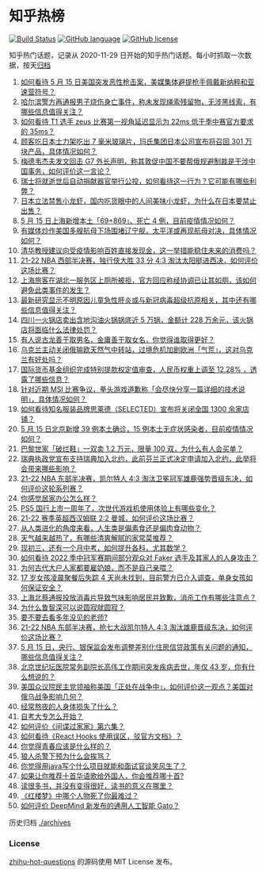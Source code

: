 # 知乎热榜
[![Build Status](https://github.com/ToWeLong/zhihu-hot-questions/workflows/CI/badge.svg)](https://github.com/ToWeLong/zhihu-hot-questions/actions)
[![GitHub language](https://img.shields.io/badge/language-golang-orange.svg)](https://golang.org/)
[![GitHub license](https://img.shields.io/github/license/ToWeLong/zhihu-hot-questions)](https://github.com/ToWeLong/zhihu-hot-questions/blob/main/LICENSE)

知乎热门话题，记录从 2020-11-29 日开始的知乎热门话题。每小时抓取一次数据，按天[归档](./archives)

<!-- BEGIN -->

1. [如何看待 5 月 15 日美国突发恶性枪击案，美媒集体避提枪手佩戴新纳粹和亚速营符号？](https://www.zhihu.com/question/532937560)
1. [哈尔滨警方再通报男子烧伤身亡事件，称未发现绳索残留物，无涉黑线索，有哪些信息值得关注？](https://www.zhihu.com/question/532980729)
1. [如何看待 T1 选手 zeus 比赛第一视角延迟显示为 22ms 低于季中赛官方要求的 35ms？](https://www.zhihu.com/question/532955229)
1. [顾客吃日本士力架吃出 7 毫米玻璃片，玛氏集团日本公司宣布将召回 301 万块产品，具体情况如何？](https://www.zhihu.com/question/532915068)
1. [梅德韦杰夫发文回击 G7 外长声明，称其敦促中国不要帮俄规避制裁是干涉中国事务，如何评价这一言论？](https://www.zhihu.com/question/532933858)
1. [瑞士将就逝世后自动捐献器官举行公投，如何看待这一行为？它可能有哪些利弊？](https://www.zhihu.com/question/532952585)
1. [日本立法禁售小龙虾，国内吃货眼中的人间美味小龙虾，为什么在日本要禁止出售？](https://www.zhihu.com/question/532597458)
1. [5 月 15 日上海新增本土「69+869」、死亡 4 例，目前疫情情况如何？](https://www.zhihu.com/question/533001372)
1. [有媒体炒作美国多艘航母下场围堵辽宁舰，太平洋或再现航母对决，具体情况如何？](https://www.zhihu.com/question/532961475)
1. [清华教授建议向受疫情影响百姓直接发现金，这一举措能稳住未来的消费吗？](https://www.zhihu.com/question/532888037)
1. [21-22 NBA 西部半决赛，独行侠大胜 33 分 4:3 淘汰太阳挺进西决，如何评价这场比赛？](https://www.zhihu.com/question/532999902)
1. [上海旅客在湖北一服务区上厕所被拒，官方回应称经协调已让其如厕，该如何避免此类事件的发生？](https://www.zhihu.com/question/532944013)
1. [最新研究显示不明原因儿童急性肝炎或与新冠病毒超级抗原相关，其中还有哪些信息值得关注？](https://www.zhihu.com/question/532957365)
1. [四川一火锅店卖出含地沟油火锅锅底近 5 万锅，金额计 228 万余元，该火锅店将面临什么法律处罚？](https://www.zhihu.com/question/531997537)
1. [有人说古龙善于取男名，金庸善于取女名，你觉得谁取得更好？](https://www.zhihu.com/question/532595721)
1. [乌克兰主动关闭俄输欧天然气中转站，过境危机加剧欧洲「气荒」，这对乌克兰有好处吗？](https://www.zhihu.com/question/532990463)
1. [国际货币基金组织完成特别提款权定值审查，人民币权重上调至 12.28% ，透露了哪些信息？](https://www.zhihu.com/question/532905432)
1. [针对近期 MSI 比赛争议，拳头游戏道歉称「会尽快分享一篇详细的技术说明」，具体情况如何？](https://www.zhihu.com/question/533004356)
1. [如何看待知名服装品牌思莱德（SELECTED）宣布将关闭全国 1300 余家店铺？](https://www.zhihu.com/question/532651138)
1. [5 月 15 日北京新增 39 例本土确诊，15 例本土无症状感染者，目前疫情情况如何？](https://www.zhihu.com/question/533001634)
1. [巴黎世家「破烂鞋」一双卖 1.2 万元，限量 100 双，为什么有人会买单？](https://www.zhihu.com/question/532981956)
1. [瑞典执政党宣布支持瑞典加入北约，此前芬兰正式决定申请加入北约，此举将会带来哪些影响？](https://www.zhihu.com/question/533017944)
1. [21-22 NBA 东部半决赛，凯尔特人 4:3 淘汰卫冕冠军雄鹿强势晋级东决，如何评价这轮系列赛？](https://www.zhihu.com/question/532999677)
1. [你感觉居家办公怎么样？](https://www.zhihu.com/question/522217581)
1. [PS5 国行上市一周年了，次世代游戏机使用体验上有哪些变化？](https://www.zhihu.com/question/532608788)
1. [21-22 赛季英超西汉姆联 2:2 曼城，如何评价这场比赛？](https://www.zhihu.com/question/532967855)
1. [从人类进化的角度来看，人生类是偏素食还是偏肉食动物？](https://www.zhihu.com/question/532735018)
1. [天气越来越热了，有哪些清爽解腻的家常菜推荐？](https://www.zhihu.com/question/532282464)
1. [现初三，还有一个月中考，如何提升各科，尤其数学？](https://www.zhihu.com/question/531683851)
1. [如何看待 2022 季中冠军赛期间部分观众对 Faker 选手及其家人的人身攻击？](https://www.zhihu.com/question/532654533)
1. [为何古代大户人家都要雇奶娘，而不是自己亲喂？](https://www.zhihu.com/question/341788593)
1. [17 岁女孩凌晨聚餐后失踪 4 天尚未找到，目前警方已介入调查，单身女孩如何保证安全？](https://www.zhihu.com/question/532711524)
1. [上海北蔡通报投放消毒片导致气味影响居民并致歉，消杀工作有哪些注意点？](https://www.zhihu.com/question/532931648)
1. [为什么鲁智深可以说圆寂就圆寂？](https://www.zhihu.com/question/46998574)
1. [要不要去看多年没见的老师?](https://www.zhihu.com/question/528277272)
1. [21-22 NBA 东部半决赛，抢七大战凯尔特人 4:3 淘汰雄鹿晋级东决，如何评价这场比赛？](https://www.zhihu.com/question/532997212)
1. [5 月 15 日，央行、银保监会发布调整差别化住房信贷政策有关问题的通知，哪些信息值得关注？](https://www.zhihu.com/question/532920291)
1. [北京世纪坛医院常务副院长高伟工作期间突发疾病去世，年仅 43 岁，你有什么想说的？](https://www.zhihu.com/question/532936474)
1. [美国众议院民主党领袖称美国「正处在战争中」，如何评价这一观点？美国对俄乌战争影响几何？](https://www.zhihu.com/question/532937931)
1. [经常熬夜的人身体损失了什么？](https://www.zhihu.com/question/57235424)
1. [自考大专怎么开始？](https://www.zhihu.com/question/22371587)
1. [如何评价《间谍过家家》第六集？](https://www.zhihu.com/question/532857545)
1. [如何看待《React Hooks 使用误区，驳官方文档》？](https://www.zhihu.com/question/508780830)
1. [你觉得青春应该是什么样的？](https://www.zhihu.com/question/527160158)
1. [狼人杀警下预为什么会挨骂？](https://www.zhihu.com/question/529784717)
1. [你觉得用java写个什么项目就能和面试官谈笑风生了？](https://www.zhihu.com/question/26928687)
1. [如果让你推荐十首华语歌给外国人，你会推荐哪十首?](https://www.zhihu.com/question/285784037)
1. [读很多书，并没有变得很好，读书的意义在哪里？](https://www.zhihu.com/question/532729735)
1. [《红楼梦》中哪个人物死了你最难过？](https://www.zhihu.com/question/524430205)
1. [如何评价 DeepMind 新发布的通用人工智能 Gato？](https://www.zhihu.com/question/532624382)

<!-- END -->

历史归档 [./archives](./archives)


### License
[zhihu-hot-questions](https://github.com/towelong/zhihu-hot-questions) 的源码使用 MIT License 发布。